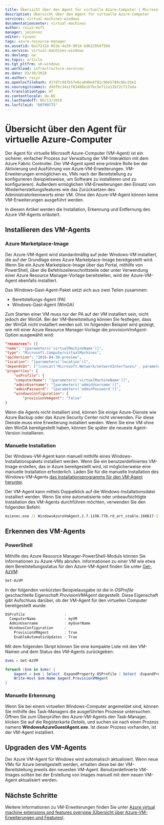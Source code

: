```yaml
---
title: Übersicht über den Agent für virtuelle Azure-Computer | Microsoft-Dokumentation
description: Übersicht über den Agent für virtuelle Azure-Computer
services: virtual-machines-windows
documentationcenter: virtual-machines
author: roiyz-msft
manager: jeconnoc
editor: tysonn
tags: azure-resource-manager
ms.assetid: 0a1f212e-053e-4a39-9910-8d622959f594
ms.service: virtual-machines-windows
ms.devlang: na
ms.topic: article
ms.tgt_pltfrm: vm-windows
ms.workload: infrastructure-services
ms.date: 03/30/2018
ms.author: roiyz
ms.openlocfilehash: d17d7c9d7b57e6ca040e4f81c9665789c8bc26e2
ms.sourcegitcommit: d4dfbc34a1f03488e1b7bc5e711a11b72c717ada
ms.translationtype: HT
ms.contentlocale: de-DE
ms.lasthandoff: 06/13/2019
ms.locfileid: "60799775"
---
```

# <a name="azure-virtual-machine-agent-overview"></a>Übersicht über den Agent für virtuelle Azure-Computer
Der Agent für virtuelle Microsoft Azure-Computer (VM-Agent) ist ein sicherer, einfacher Prozess zur Verwaltung der VM-Interaktion mit dem Azure Fabric Controller. Der VM-Agent spielt eine primäre Rolle bei der Aktivierung und Ausführung von Azure-VM-Erweiterungen. VM-Erweiterungen ermöglichen es, VMs nach der Bereitstellung zu konfigurieren (beispielsweise, um Software zu installieren und zu konfigurieren). Außerdem ermöglichen VM-Erweiterungen den Einsatz von Wiederherstellungsfeatures wie das Zurücksetzen des Administratorkennworts einer VM. Ohne den Azure-VM-Agent können keine VM-Erweiterungen ausgeführt werden.

In diesem Artikel werden die Installation, Erkennung und Entfernung des Azure VM-Agents erläutert.

## <a name="install-the-vm-agent"></a>Installieren des VM-Agents

### <a name="azure-marketplace-image"></a>Azure Marketplace-Image

Der Azure-VM-Agent wird standardmäßig auf jeder Windows-VM installiert, die auf der Grundlage eines Azure Marketplace-Image bereitgestellt wird. Wenn Sie ein Azure Marketplace-Image über das Portal, mithilfe von PowerShell, über die Befehlszeilenschnittstelle oder unter Verwendung einer Azure Resource Manager-Vorlage bereitstellen, wird der Azure-VM-Agent ebenfalls installiert.

Das Windows-Gast-Agent-Paket setzt sich aus zwei Teilen zusammen:

- Bereitstellungs-Agent (PA)
- Windows-Gast-Agent (WinGA)

Zum Starten einer VM muss nur der PA auf der VM installiert sein, nicht jedoch der WinGA. Bei der VM-Bereitstellung können Sie festlegen, dass der WinGA nicht installiert werden soll. Im folgenden Beispiel wird gezeigt, wie mit einer Azure Resource Manager-Vorlage die *provisionVmAgent*-Option ausgewählt wird:

```json
"resources": [{
"name": "[parameters('virtualMachineName')]",
"type": "Microsoft.Compute/virtualMachines",
"apiVersion": "2016-04-30-preview",
"location": "[parameters('location')]",
"dependsOn": ["[concat('Microsoft.Network/networkInterfaces/', parameters('networkInterfaceName'))]"],
"properties": {
    "osProfile": {
    "computerName": "[parameters('virtualMachineName')]",
    "adminUsername": "[parameters('adminUsername')]",
    "adminPassword": "[parameters('adminPassword')]",
    "windowsConfiguration": {
        "provisionVmAgent": "false"
}
```

Wenn die Agents nicht installiert sind, können Sie einige Azure-Dienste wie Azure Backup oder das Azure Security Center nicht verwenden. Für diese Dienste muss eine Erweiterung installiert werden. Wenn Sie eine VM ohne den WinGA bereitgestellt haben, können Sie später die neueste Agent-Version installieren.

### <a name="manual-installation"></a>Manuelle Installation
Der Windows-VM-Agent kann manuell mithilfe eines Windows-Installationspakets installiert werden. Wenn Sie ein benutzerdefiniertes VM-Image erstellen, das in Azure bereitgestellt wird, ist möglicherweise eine manuelle Installation erforderlich. Laden Sie für die manuelle Installation des Windows-VM-Agents [das Installationsprogramms für den VM-Agent herunter](https://go.microsoft.com/fwlink/?LinkID=394789).

Der VM-Agent kann mittels Doppelklick auf die Windows-Installationsdatei installiert werden. Wenn Sie eine automatisierte oder unbeaufsichtigte Installation des VM-Agents durchführen möchten, verwenden Sie den folgenden Befehl:

```cmd
msiexec.exe /i WindowsAzureVmAgent.2.7.1198.778.rd_art_stable.160617-1120.fre /quiet
```

## <a name="detect-the-vm-agent"></a>Erkennen des VM-Agents

### <a name="powershell"></a>PowerShell

Mithilfe des Azure Resource Manager-PowerShell-Moduls können Sie Informationen zu Azure-VMs abrufen. Informationen zu einer VM wie etwa dem Bereitstellungsstatus für den Azure-VM-Agent finden Sie unter [Get-AzVM](https://docs.microsoft.com/powershell/module/az.compute/get-azvm):

```powershell
Get-AzVM
```

In der folgenden verkürzten Beispielausgabe ist die in *OSProfile* geschachtelte Eigenschaft *ProvisionVMAgent* dargestellt. Diese Eigenschaft gibt Aufschluss darüber, ob der VM-Agent für den virtuellen Computer bereitgestellt wurde:

```powershell
OSProfile                  :
  ComputerName             : myVM
  AdminUsername            : myUserName
  WindowsConfiguration     :
    ProvisionVMAgent       : True
    EnableAutomaticUpdates : True
```

Mit dem folgenden Skript können Sie eine kompakte Liste mit den VM-Namen und dem Status des VM-Agents zurückgeben:

```powershell
$vms = Get-AzVM

foreach ($vm in $vms) {
    $agent = $vm | Select -ExpandProperty OSProfile | Select -ExpandProperty Windowsconfiguration | Select ProvisionVMAgent
    Write-Host $vm.Name $agent.ProvisionVMAgent
}
```

### <a name="manual-detection"></a>Manuelle Erkennung

Wenn Sie bei einem virtuellen Windows-Computer angemeldet sind, können Sie mithilfe des Task-Managers die ausgeführten Prozesse untersuchen. Öffnen Sie zum Überprüfen des Azure-VM-Agents den Task-Manager, klicken Sie auf die Registerkarte *Details*, und suchen sie nach einen Prozess namens **WindowsAzureGuestAgent.exe**. Ist dieser Prozess vorhanden, ist der VM-Agent installiert.


## <a name="upgrade-the-vm-agent"></a>Upgraden des VM-Agents
Der Azure VM-Agent für Windows wird automatisch aktualisiert. Wenn neue VMs für Azure bereitgestellt werden, erhalten diese bei der VM-Bereitstellung jeweils den neuesten VM-Agent. Benutzerdefinierte VM-Images sollten bei der Erstellung von Images manuell mit dem neuen VM-Agent aktualisiert werden.


## <a name="next-steps"></a>Nächste Schritte
Weitere Informationen zu VM-Erweiterungen finden Sie unter [Azure virtual machine extensions and features overview (Übersicht über Azure-VM-Erweiterungen und Features)](overview.md).
